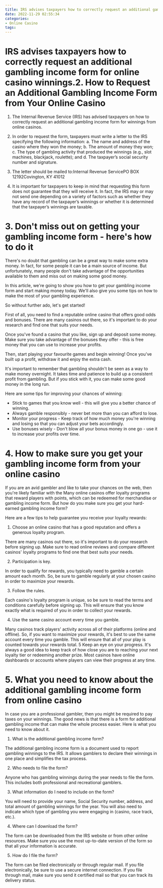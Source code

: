 ```yaml
---
title: IRS advises taxpayers how to correctly request an additional gambling income form for online casino winnings.2. How to Request an Additional Gambling Income Form from Your Online Casino 
date: 2022-11-29 02:55:34
categories:
- Online Casino
tags:
---
```



#  IRS advises taxpayers how to correctly request an additional gambling income form for online casino winnings.2. How to Request an Additional Gambling Income Form from Your Online Casino 

1. The Internal Revenue Service (IRS) has advised taxpayers on how to correctly request an additional gambling income form for winnings from online casinos.

2. In order to request the form, taxpayers must write a letter to the IRS specifying the following information: 
a. The name and address of the casino where they won the money; 
b. The amount of money they won; 
c. The type of gambling activity that produced the winnings (e.g., slot machines, blackjack, roulette); and 
d. The taxpayer’s social security number and signature.

3. The letter should be mailed to:Internal Revenue ServicePO BOX 12192Covington, KY 41012

4. It is important for taxpayers to keep in mind that requesting this form does not guarantee that they will receive it. In fact, the IRS may or may not send one depending on a variety of factors such as whether they have any record of the taxpayer’s winnings or whether it is determined that the taxpayer’s winnings are taxable.

# 3. Don't miss out on getting your gambling income form - here's how to do it 

There's no doubt that gambling can be a great way to make some extra money. In fact, for some people it can be a main source of income. But unfortunately, many people don't take advantage of the opportunities available to them and miss out on making some good money.

In this article, we're going to show you how to get your gambling income form and start making money today. We'll also give you some tips on how to make the most of your gambling experience.

So without further ado, let's get started!

First of all, you need to find a reputable online casino that offers good odds and bonuses. There are many casinos out there, so it's important to do your research and find one that suits your needs.

Once you've found a casino that you like, sign up and deposit some money. Make sure you take advantage of the bonuses they offer - this is free money that you can use to increase your profits.

Then, start playing your favourite games and begin winning! Once you've built up a profit, withdraw it and enjoy the extra cash.

It's important to remember that gambling shouldn't be seen as a way to make money overnight. It takes time and patience to build up a consistent profit from gambling. But if you stick with it, you can make some good money in the long run.

Here are some tips for improving your chances of winning: 
- Stick to games that you know well - this will give you a better chance of winning. 
- Always gamble responsibly - never bet more than you can afford to lose. 
- Monitor your progress - Keep track of how much money you're winning and losing so that you can adjust your bets accordingly. 
- Use bonuses wisely - Don't blow all your bonus money in one go - use it to increase your profits over time.

# 4. How to make sure you get your gambling income form from your online casino 

If you are an avid gambler and like to take your chances on the web, then you're likely familiar with the Many online casinos offer loyalty programs that reward players with points, which can be redeemed for merchandise or gambling income form. But how do you make sure you get your hard-earned gambling income form?

Here are a few tips to help guarantee you receive your loyalty rewards:

1. Choose an online casino that has a good reputation and offers a generous loyalty program.

There are many casinos out there, so it's important to do your research before signing up. Make sure to read online reviews and compare different casinos' loyalty programs to find one that best suits your needs.

2. Participation is key.

In order to qualify for rewards, you typically need to gamble a certain amount each month. So, be sure to gamble regularly at your chosen casino in order to maximize your rewards.

3. Follow the rules.

Each casino's loyalty program is unique, so be sure to read the terms and conditions carefully before signing up. This will ensure that you know exactly what is required of you in order to collect your rewards.

4. Use the same casino account every time you gamble.

Many casinos track players' activity across all of their platforms (online and offline). So, if you want to maximize your rewards, it's best to use the same account every time you gamble. This will ensure that all of your play is counted towards your rewards total.   5 Keep an eye on your progress.
It's always a good idea to keep track of how close you are to reaching your next loyalty tier or redeeming another prize. Most casinos have online dashboards or accounts where players can view their progress at any time.

# 5. What you need to know about the additional gambling income form from online casino

In case you are a professional gambler, then you might be required to pay taxes on your winnings. The good news is that there is a form for additional gambling income that can make the whole process easier. Here is what you need to know about it.

1. What is the additional gambling income form?

The additional gambling income form is a document used to report gambling winnings to the IRS. It allows gamblers to declare their winnings in one place and simplifies the tax process.

2. Who needs to file the form?

Anyone who has gambling winnings during the year needs to file the form. This includes both professional and recreational gamblers.

3. What information do I need to include on the form?

You will need to provide your name, Social Security number, address, and total amount of gambling winnings for the year. You will also need to indicate which type of gambling you were engaging in (casino, race track, etc.).

4. Where can I download the form?

The form can be downloaded from the IRS website or from other online resources. Make sure you use the most up-to-date version of the form so that all your information is accurate.

5. How do I file the form?

The form can be filed electronically or through regular mail. If you file electronically, be sure to use a secure internet connection. If you file through mail, make sure you send it certified mail so that you can track its delivery status.